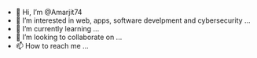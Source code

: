 - 👋 Hi, I’m @Amarjit74
- 👀 I’m interested in web, apps, software develpment and cybersecurity   ...
- 🌱 I’m currently learning ...
- 💞️ I’m looking to collaborate on ...
- 📫 How to reach me ...

<!---
Amarjit74/Amarjit74 is a ✨ special ✨ repository because its `README.md` (this file) appears on your GitHub profile.
You can click the Preview link to take a look at your changes.
--->
